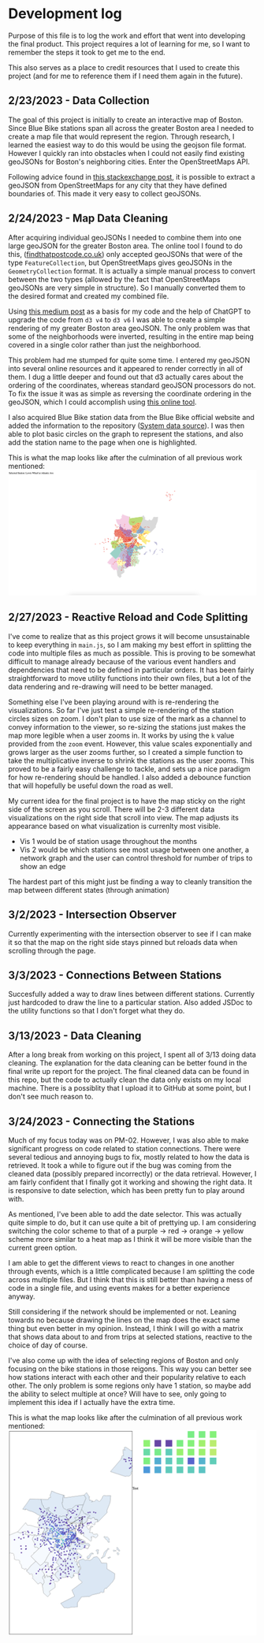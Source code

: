 # Development log

Purpose of this file is to log the work and effort that went into developing the final product. This project requires a lot of learning for me, so I want to remember the steps it took to get me to the end.

This also serves as a place to credit resources that I used to create this project (and for me to reference them if I need them again in the future).

## 2/23/2023 - Data Collection

The goal of this project is initially to create an interactive map of Boston. Since Blue Bike stations span all across the greater Boston area I needed to create a map file that would represent the region. Through research, I learned the easiest way to do this would be using the geojson file format. However I quickly ran into obstacles when I could not easily find existing geoJSONs for Boston's neighboring cities. Enter the OpenStreetMaps API.

Following advice found in [this stackexchange post](https://gis.stackexchange.com/questions/183248/getting-polygon-boundaries-of-city-in-json-from-google-maps-api), it is possible to extract a geoJSON from OpenStreetMaps for any city that they have defined boundaries of. This made it very easy to collect geoJSONs.

## 2/24/2023 - Map Data Cleaning

After acquiring individual geoJSONs I needed to combine them into one large geoJSON for the greater Boston area. The online tool I found to do this, ([findthatpostcode.co.uk](https://findthatpostcode.uk/tools/merge-geojson)) only accepted geoJSONs that were of the type `FeatureCollection`, but OpenStreetMaps gives geoJSONs in the `GeometryCollection` format. It is actually a simple manual process to convert between the two types (allowed by the fact that OpenStreetMaps geoJSONs are very simple in structure). So I manually converted them to the desired format and created my combined file.

Using [this medium post](https://medium.com/@ivan.ha/using-d3-js-to-plot-an-interactive-map-34fbea76bd78) as a basis for my code and the help of ChatGPT to upgrade the code from `d3 v4` to `d3 v6` I was able to create a simple rendering of my greater Boston area geoJSON. The only problem was that some of the neighborhoods were inverted, resulting in the entire map being covered in a single color rather than just the neighborhood.

This problem had me stumped for quite some time. I entered my geoJSON into several online resources and it appeared to render correctly in all of them. I dug a little deeper and found out that d3 actually cares about the ordering of the coordinates, whereas standard geoJSON processors do not. To fix the issue it was as simple as reversing the coordinate ordering in the geoJSON, which I could accomplish using [this online tool](https://observablehq.com/@bumbeishvili/rewind-geojson).

I also acquired Blue Bike station data from the Blue Bike official website and added the information to the repository ([System data source](https://www.bluebikes.com/system-data)). I was then able to plot basic circles on the graph to represent the stations, and also add the station name to the page when one is highlighted.

This is what the map looks like after the culmination of all previous work mentioned: ![text](./images/iteration1-2-24-2023.png)

## 2/27/2023 - Reactive Reload and Code Splitting

I've come to realize that as this project grows it will become unsustainable to keep everything in `main.js`, so I am making my best effort in splitting the code into multiple files as much as possible. This is proving to be somewhat difficult to manage already because of the various event handlers and dependencies that need to be defined in particular orders. It has been fairly straightforward to move utility functions into their own files, but a lot of the data rendering and re-drawing will need to be better managed.

Something else I've been playing around with is re-rendering the visualizations. So far I've just test a simple re-rendering of the station circles sizes on zoom. I don't plan to use size of the mark as a channel to convey information to the viewer, so re-sizing the stations just makes the map more legible when a user zooms in. It works by using the `k` value provided from the `zoom` event. However, this value scales exponentially and grows larger as the user zooms further, so I created a simple function to take the multiplicative inverse to shrink the stations as the user zooms. This proved to be a fairly easy challenge to tackle, and sets up a nice paradigm for how re-rendering should be handled. I also added a debounce function that will hopefully be useful down the road as well.

My current idea for the final project is to have the map sticky on the right side of the screen as you scroll. There will be 2-3 different data visualizations on the right side that scroll into view. The map adjusts its appearance based on what visualization is currenlty most visible.

- Vis 1 would be of station usage throughout the months
- Vis 2 would be which stations see most usage between one another, a network graph and the user can control threshold for number of trips to show an edge

The hardest part of this might just be finding a way to cleanly transition the map between different states (through animation)

## 3/2/2023 - Intersection Observer

Currently experimenting with the intersection observer to see if I can make it so that the map on the right side stays pinned but reloads data when scrolling through the page.

## 3/3/2023 - Connections Between Stations

Succesfully added a way to draw lines between different stations. Currently just hardcoded to draw the line to a particular station. Also added JSDoc to the utility functions so that I don't forget what they do.

## 3/13/2023 - Data Cleaning

After a long break from working on this project, I spent all of 3/13 doing data cleaning. The explanation for the data cleaning can be better found in the final write up report for the project. The final cleaned data can be found in this repo, but the code to actually clean the data only exists on my local machine. There is a possiblity that I upload it to GitHub at some point, but I don't see much reason to.

## 3/24/2023 - Connecting the Stations

Much of my focus today was on PM-02. However, I was also able to make significant progress on code related to station connections. There were several tedious and annoying bugs to fix, mostly related to how the data is retrieved. It took a while to figure out if the bug was coming from the cleaned data (possibly prepared incorrectly) or the data retrieval. However, I am fairly confident that I finally got it working and showing the right data. It is responsive to date selection, which has been pretty fun to play around with.

As mentioned, I've been able to add the date selector. This was actually quite simple to do, but it can use quite a bit of prettying up. I am considering switching the color scheme to that of a purple -> red -> orange -> yellow scheme more similar to a heat map as I think it will be more visible than the current green option.

I am able to get the different views to react to changes in one another through events, which is a little complicated because I am splitting the code across multiple files. But I think that this is still better than having a mess of code in a single file, and using events makes for a better experience anyway.

Still considering if the network should be implemented or not. Leaning towards no because drawing the lines on the map does the exact same thing but even better in my opinion. Instead, I think I will go with a matrix that shows data about to and from trips at selected stations, reactive to the choice of day of course.

I've also come up with the idea of selecting regions of Boston and only focusing on the bike stations in those reigons. This way you can better see how stations interact with each other and their popularity relative to each other. The only problem is some regions only have 1 station, so maybe add the ability to select multiple at once? Will have to see, only going to implement this idea if I actually have the extra time.

This is what the map looks like after the culmination of all previous work mentioned: ![text](./images/iteration2-3-14-2023.png)
